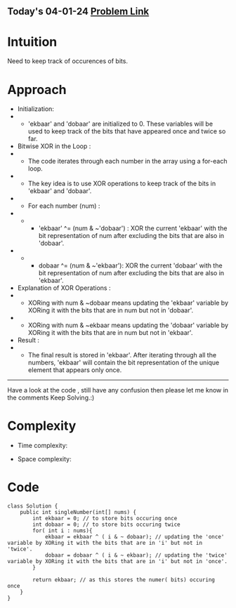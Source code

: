 ## Today's 04-01-24 [Problem Link](https://www.geeksforgeeks.org/problems/find-element-occuring-once-when-all-other-are-present-thrice/1)

# Intuition
<!-- Describe your first thoughts on how to solve this problem. -->
Need to keep track of occurences of bits.

# Approach
<!-- Describe your approach to solving the problem. -->
- Initialization:
- - 'ekbaar' and 'dobaar' are initialized to 0. These variables will be used to keep track of the bits that have appeared once and twice so far.
- Bitwise XOR in the Loop :
- - The code iterates through each number in the array using a for-each loop.
- - The key idea is to use XOR operations to keep track of the bits in 'ekbaar' and 'dobaar'.
- - For each number (num) :
- - - 'ekbaar' ^= (num & ~'dobaar') : XOR the current 'ekbaar' with the bit representation of num after excluding the bits that are also in 'dobaar'.
- - - dobaar ^= (num & ~'ekbaar'): XOR the current 'dobaar' with the bit representation of num after excluding the bits that are also in 'ekbaar'.
- Explanation of XOR Operations :
- - XORing with num & ~dobaar means updating the 'ekbaar' variable by XORing it with the bits that are in num but not in 'dobaar'.
- - XORing with num & ~ekbaar means updating the 'dobaar' variable by XORing it with the bits that are in num but not in 'ekbaar'.
- Result :
- - The final result is stored in 'ekbaar'. After iterating through all the numbers, 'ekbaar' will contain the bit representation of the unique element that appears only once.
---
Have a look at the code , still have any confusion then please let me know in the comments
Keep Solving.:)

# Complexity
- Time complexity:
<!-- Add your time complexity here, e.g. $$O(n)$$ -->

- Space complexity:
<!-- Add your space complexity here, e.g. $$O(n)$$ -->

# Code
```
class Solution {
    public int singleNumber(int[] nums) {
        int ekbaar = 0; // to store bits occuring once
        int dobaar = 0; // to store bits occuring twice
        for( int i : nums){
            ekbaar = ekbaar ^ ( i & ~ dobaar); // updating the 'once' variable by XORing it with the bits that are in 'i' but not in 'twice'.
            dobaar = dobaar ^ ( i & ~ ekbaar); // updating the 'twice' variable by XORing it with the bits that are in 'i' but not in 'once'.
        }

        return ekbaar; // as this stores the numer( bits) occuring once
    }
}
```